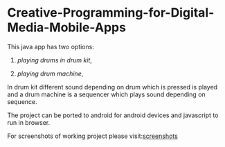 Creative-Programming-for-Digital-Media-Mobile-Apps
==================================================

This java app has two options:

1) *playing drums in drum kit*,

2) *playing drum machine*,

In drum kit different sound depending on drum which is pressed is played and a drum machine is a sequencer which plays sound depending on sequence.

The project can be ported to android for android devices and javascript to run in browser.

For screenshots of working project please visit:[screenshots](https://drive.google.com/folderview?id=0B298A8MGFMjKfjAwbUI5M0lBeW9zSXg3N2NKUDVoTHE5ZVhBX1luOTd6SnhTX2xCWjZtTEE&usp=sharing)
